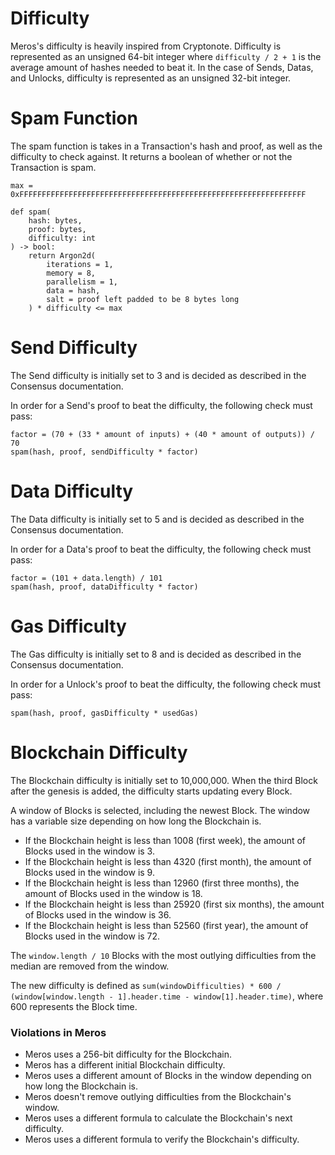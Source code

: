 # Difficulty

Meros's difficulty is heavily inspired from Cryptonote. Difficulty is represented as an unsigned 64-bit integer where `difficulty / 2 + 1` is the average amount of hashes needed to beat it. In the case of Sends, Datas, and Unlocks, difficulty is represented as an unsigned 32-bit integer.

# Spam Function

The spam function is takes in a Transaction's hash and proof, as well as the difficulty to check against. It returns a boolean of whether or not the Transaction is spam.

```
max = 0xFFFFFFFFFFFFFFFFFFFFFFFFFFFFFFFFFFFFFFFFFFFFFFFFFFFFFFFFFFFFFFFF

def spam(
    hash: bytes,
    proof: bytes,
    difficulty: int
) -> bool:
    return Argon2d(
        iterations = 1,
        memory = 8,
        parallelism = 1,
        data = hash,
        salt = proof left padded to be 8 bytes long
    ) * difficulty <= max
```

# Send Difficulty

The Send difficulty is initially set to 3 and is decided as described in the Consensus documentation.

In order for a Send's proof to beat the difficulty, the following check must pass:

```
factor = (70 + (33 * amount of inputs) + (40 * amount of outputs)) / 70
spam(hash, proof, sendDifficulty * factor)
```

# Data Difficulty

The Data difficulty is initially set to 5 and is decided as described in the Consensus documentation.

In order for a Data's proof to beat the difficulty, the following check must pass:

```
factor = (101 + data.length) / 101
spam(hash, proof, dataDifficulty * factor)
```

# Gas Difficulty

The Gas difficulty is initially set to 8 and is decided as described in the Consensus documentation.

In order for a Unlock's proof to beat the difficulty, the following check must pass:

```
spam(hash, proof, gasDifficulty * usedGas)
```

# Blockchain Difficulty

The Blockchain difficulty is initially set to 10,000,000. When the third Block after the genesis is added, the difficulty starts updating every Block.

A window of Blocks is selected, including the newest Block. The window has a variable size depending on how long the Blockchain is.

- If the Blockchain height is less than 1008 (first week), the amount of Blocks used in the window is 3.
- If the Blockchain height is less than 4320 (first month), the amount of Blocks used in the window is 9.
- If the Blockchain height is less than 12960 (first three months), the amount of Blocks used in the window is 18.
- If the Blockchain height is less than 25920 (first six months), the amount of Blocks used in the window is 36.
- If the Blockchain height is less than 52560 (first year), the amount of Blocks used in the window is 72.

The `window.length / 10` Blocks with the most outlying difficulties from the median are removed from the window.

The new difficulty is defined as `sum(windowDifficulties) * 600 / (window[window.length - 1].header.time - window[1].header.time)`, where 600 represents the Block time.

### Violations in Meros

- Meros uses a 256-bit difficulty for the Blockchain.
- Meros has a different initial Blockchain difficulty.
- Meros uses a different amount of Blocks in the window depending on how long the Blockchain is.
- Meros doesn't remove outlying difficulties from the Blockchain's window.
- Meros uses a different formula to calculate the Blockchain's next difficulty.
- Meros uses a different formula to verify the Blockchain's difficulty.
